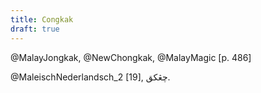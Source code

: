 ```yaml
---
title: Congkak
draft: true
---
```


@MalayJongkak, @NewChongkak, @MalayMagic [p. 486]

@MaleischNederlandsch_2 [19], <span lang="ms-Arab">چڠکق</span>.
